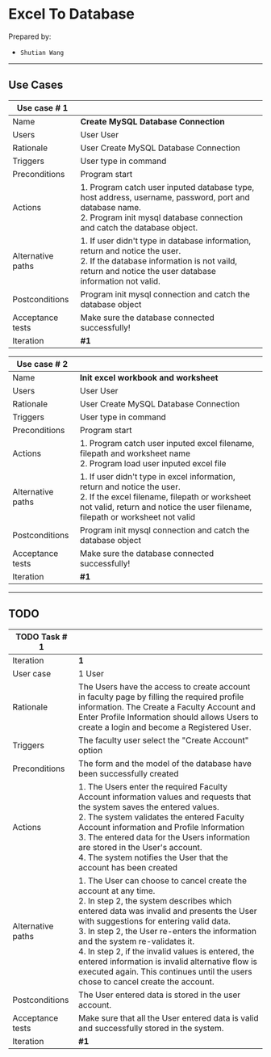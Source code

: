 # Excel To Database

Prepared by:

* `Shutian Wang`

----
## Use Cases
| Use case # 1      |                                                              |
| ----------------- | ------------------------------------------------------------ |
| Name              | **Create MySQL Database Connection**   |
| Users             | User User                                                 |
| Rationale         | User Create MySQL Database Connection |
| Triggers          | User type in command|
| Preconditions     | Program start |
| Actions           | 1. Program catch user inputed database type, host address, username, password, port and database name. <br >2. Program init mysql database connection and catch the database object. |
| Alternative paths | 1. If user didn't type in database information, return and notice the user.<br />2. If the database information is not vaild, return and notice the user database information not valid.|
| Postconditions    | Program init mysql connection and catch the database object|
| Acceptance tests  | Make sure the database connected successfully! |
| Iteration         | **#1**                                                       |

| Use case # 2      |                                                              |
| ----------------- | ------------------------------------------------------------ |
| Name              | **Init excel workbook and worksheet**   |
| Users             | User User                                                 |
| Rationale         | User Create MySQL Database Connection |
| Triggers          | User type in command|
| Preconditions     | Program start |
| Actions           | 1. Program catch user inputed excel filename, filepath and worksheet name <br >2. Program load user inputed excel file |
| Alternative paths | 1. If user didn't type in excel information, return and notice the user.<br />2. If the excel filename, filepath or worksheet not valid, return and notice the user filename, filepath or worksheet not valid|
| Postconditions    | Program init mysql connection and catch the database object|
| Acceptance tests  | Make sure the database connected successfully! |
| Iteration         | **#1**                                                       |


----
## TODO
| TODO Task # 1      |                                                              |
| ----------------- | ------------------------------------------------------------ |
| Iteration         | **1**   |
| User case         | 1 User                                                 |
| Rationale         | The Users have the access to create account in faculty page by filling the required profile information. The Create a Faculty Account and Enter Profile Information should allows Users to create a login and become a Registered User. |
| Triggers          | The faculty user select the "Create Account" option          |
| Preconditions     | The form and the model of the database have been successfully created |
| Actions           | 1. The Users enter the required Faculty Account information values and requests that the system saves the entered values.<br />2. The system validates the entered Faculty Account information and Profile Information<br />3. The entered data for the Users information are stored in the User's account.<br />4. The system notifies the User that the account has been created<br /> |
| Alternative paths | 1. The User can choose to cancel create the account at any time.<br />2. In step 2, the system describes which entered data was invalid and presents the User with suggestions for entering valid data.<br />3. In step 2, the User re-enters the information and the system re-validates it.<br />4. In step 2, if the invalid values is entered, the entered information is invalid alternative flow is executed again. This continues until the users chose to cancel create the account. |
| Postconditions    | The User entered data is stored in the user account.         |
| Acceptance tests  | Make sure that all the User entered data is valid and successfully stored in the system. |
| Iteration         | **#1**                                                       |
